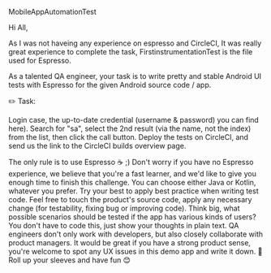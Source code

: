MobileAppAutomationTest

Hi All,

As I was not haveing any experience on espresso and CircleCI, It was really great experience to complete the task,
FirstinstrumentationTest is the file used for Espresso.



As a talented QA engineer, your task is to write pretty and stable Android UI tests with Espresso for the given Android source code / app.

✏️ Task:

Login case, the up-to-date credential (username & password) you can find here).
Search for "sa", select the 2nd result (via the name, not the index) from the list, then click the call button.
Deploy the tests on CircleCI, and send us the link to the CircleCI builds overview page.


The only rule is to use Espresso ☕ ;)
Don't worry if you have no Espresso experience, we believe that you're a fast learner, and we'd like to give you enough time to finish this challenge.
You can choose either Java or Kotlin, whatever you prefer.
Try your best to apply best practice when writing test code.
Feel free to touch the product's source code, apply any necessary change (for testability, fixing bug or improving code).
Think big, what possible scenarios should be tested if the app has various kinds of users? You don't have to code this, just show your thoughts in plain text.
QA engineers don't only work with developers, but also closely collaborate with product managers. It would be great if you have a strong product sense, you're welcome to spot any UX issues in this demo app and write it down.
💪 Roll up your sleeves and have fun 😊